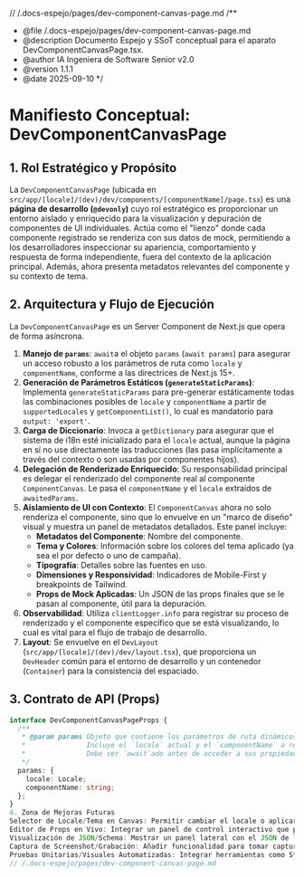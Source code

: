// /.docs-espejo/pages/dev-component-canvas-page.md
/**
 * @file /.docs-espejo/pages/dev-component-canvas-page.md
 * @description Documento Espejo y SSoT conceptual para el aparato DevComponentCanvasPage.tsx.
 * @author IA Ingeniera de Software Senior v2.0
 * @version 1.1.1
 * @date 2025-09-10
 */
# Manifiesto Conceptual: DevComponentCanvasPage

## 1. Rol Estratégico y Propósito

La `DevComponentCanvasPage` (ubicada en `src/app/[locale]/(dev)/dev/components/[componentName]/page.tsx`) es una **página de desarrollo (`@devonly`)** cuyo rol estratégico es proporcionar un entorno aislado y enriquecido para la visualización y depuración de componentes de UI individuales. Actúa como el "lienzo" donde cada componente registrado se renderiza con sus datos de mock, permitiendo a los desarrolladores inspeccionar su apariencia, comportamiento y respuesta de forma independiente, fuera del contexto de la aplicación principal. Además, ahora presenta metadatos relevantes del componente y su contexto de tema.

## 2. Arquitectura y Flujo de Ejecución

La `DevComponentCanvasPage` es un Server Component de Next.js que opera de forma asíncrona.

1.  **Manejo de `params`**: `await`a el objeto `params` (`await params`) para asegurar un acceso robusto a los parámetros de ruta como `locale` y `componentName`, conforme a las directrices de Next.js 15+.
2.  **Generación de Parámetros Estáticos (`generateStaticParams`)**: Implementa `generateStaticParams` para pre-generar estáticamente todas las combinaciones posibles de `locale` y `componentName` a partir de `supportedLocales` y `getComponentList()`, lo cual es mandatorio para `output: 'export'`.
3.  **Carga de Diccionario**: Invoca a `getDictionary` para asegurar que el sistema de i18n esté inicializado para el `locale` actual, aunque la página en sí no use directamente las traducciones (las pasa implícitamente a través del contexto o son usadas por componentes hijos).
4.  **Delegación de Renderizado Enriquecido**: Su responsabilidad principal es delegar el renderizado del componente real al componente `ComponentCanvas`. Le pasa el `componentName` y el `locale` extraídos de `awaitedParams`.
5.  **Aislamiento de UI con Contexto**: El `ComponentCanvas` ahora no solo renderiza el componente, sino que lo envuelve en un "marco de diseño" visual y muestra un panel de metadatos detallados. Este panel incluye:
    *   **Metadatos del Componente**: Nombre del componente.
    *   **Tema y Colores**: Información sobre los colores del tema aplicado (ya sea el por defecto o uno de campaña).
    *   **Tipografía**: Detalles sobre las fuentes en uso.
    *   **Dimensiones y Responsividad**: Indicadores de Mobile-First y breakpoints de Tailwind.
    *   **Props de Mock Aplicadas**: Un JSON de las props finales que se le pasan al componente, útil para la depuración.
6.  **Observabilidad**: Utiliza `clientLogger.info` para registrar su proceso de renderizado y el componente específico que se está visualizando, lo cual es vital para el flujo de trabajo de desarrollo.
7.  **Layout**: Se envuelve en el `DevLayout` (`src/app/[locale]/(dev)/dev/layout.tsx`), que proporciona un `DevHeader` común para el entorno de desarrollo y un contenedor (`Container`) para la consistencia del espaciado.

## 3. Contrato de API (Props)

```typescript
interface DevComponentCanvasPageProps {
  /**
   * @param params Objeto que contiene los parámetros de ruta dinámicos.
   *               Incluye el `locale` actual y el `componentName` a renderizar.
   *               Debe ser `await`ado antes de acceder a sus propiedades.
   */
  params: {
    locale: Locale;
    componentName: string;
  };
}
4. Zona de Mejoras Futuras
Selector de Locale/Tema en Canvas: Permitir cambiar el locale o aplicar diferentes configuraciones de tema (CampaignThemeProvider) directamente dentro del lienzo de un componente individual, para probar su adaptabilidad visual.
Editor de Props en Vivo: Integrar un panel de control interactivo que permita a los desarrolladores editar las props de mock de un componente en tiempo real y ver los cambios instantáneamente, mejorando drásticamente la experiencia de desarrollo.
Visualización de JSON/Schema: Mostrar un panel lateral con el JSON de las props de mock y el esquema Zod asociado al componente, para una referencia rápida y una depuración de datos.
Captura de Screenshot/Grabación: Añadir funcionalidad para tomar capturas de pantalla o grabar el componente mientras interactúa, útil para la documentación o el reporte de bugs.
Pruebas Unitarias/Visuales Automatizadas: Integrar herramientas como Storybook o Chromatic para automatizar pruebas visuales y de regresión para cada componente en este lienzo.
// /.docs-espejo/pages/dev-component-canvas-page.md